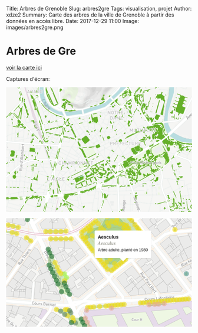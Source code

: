 Title: Arbres de Grenoble
Slug: arbres2gre
Tags: visualisation, projet
Author: xdze2
Summary: Carte des arbres de la ville de Grenoble à partir des données en accès libre.
Date: 2017-12-29 11:00
Image: images/arbres2gre.png

# Arbres de Gre

[voir la carte ici](https://xdze2.github.io/arbres2gre/)


Captures d'écran:  

![screenshot 1](images/arbres2gre_01.png)

![screenshot zoom](images/arbres2gre_02.png)


